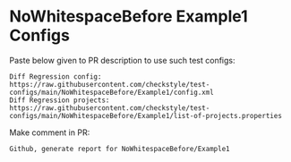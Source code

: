 # NoWhitespaceBefore Example1 Configs
Paste below given to PR description to use such test configs:
```
Diff Regression config: https://raw.githubusercontent.com/checkstyle/test-configs/main/NoWhitespaceBefore/Example1/config.xml
Diff Regression projects: https://raw.githubusercontent.com/checkstyle/test-configs/main/NoWhitespaceBefore/Example1/list-of-projects.properties
```
Make comment in PR:
```
Github, generate report for NoWhitespaceBefore/Example1
```
